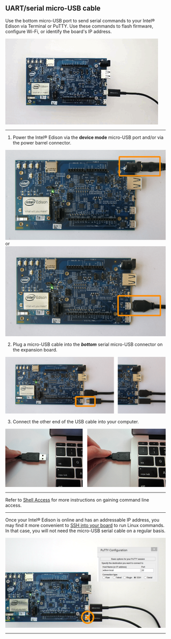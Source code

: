 ## UART/serial micro-USB cable

Use the bottom micro-USB port to send serial commands to your Intel® Edison via Terminal or PuTTY. Use these commands to flash firmware, configure Wi-Fi, or identify the board's IP address.

![Animated gif: using UART/serial cable](images/serial-animated.gif)

---

1. Power the Intel® Edison via the **device mode** micro-USB port and/or via the power barrel connector.

  ![DC power supply plugged into power barrel connector](images/ac_power_barrel.png) or ![Micro-USB cable plugged into the top micro-USB connector](images/device_mode-usb-cable.png)

2. Plug a micro-USB cable into the **_bottom_** serial micro-USB connector on the expansion board. 

  ![Micro-USB cable being plugged into the bottom micro-USB connector](images/uart_serial-usb_cable-before_after.png)

3. Connect the other end of the USB cable into your computer.

  ![USB cable being plugged into laptop](images/computer-usb_cable-before_after.png)

---

Refer to [Shell Access](../README.md#3-shell-access) for more instructions on gaining command line access.

---

Once your Intel® Edison is online and has an addressable IP address, you may find it more convenient to [SSH into your board]() to run Linux commands. In that case, you will not need the micro-USB serial cable on a regular basis.

![Serial cable not required for SSH access](images/ssh_access-no_cable_needed.png)

---